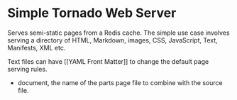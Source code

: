 Simple Tornado Web Server
=========================

Serves semi-static pages from a Redis cache.
The simple use case involves serving a directory of HTML, Markdown, images, CSS, JavaScript, Text, Manifests, XML etc.

Text files can have [[YAML Front Matter]] to change the default page serving rules.

* document, the name of the parts page file to combine with the source file.
